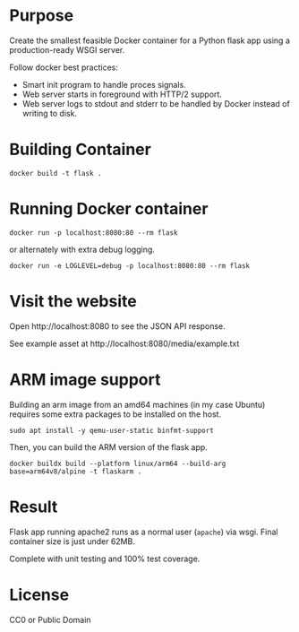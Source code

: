 # Purpose

Create the smallest feasible Docker container for a Python flask app using a
production-ready WSGI server.

Follow docker best practices:

- Smart init program to handle proces signals.
- Web server starts in foreground with HTTP/2 support.
- Web server logs to stdout and stderr to be handled by Docker instead of
  writing to disk.

# Building Container

    docker build -t flask .

# Running Docker container

    docker run -p localhost:8080:80 --rm flask

or alternately with extra debug logging.

    docker run -e LOGLEVEL=debug -p localhost:8080:80 --rm flask

# Visit the website

Open http://localhost:8080 to see the JSON API response.

See example asset at http://localhost:8080/media/example.txt

# ARM image support

Building an arm image from an amd64 machines (in my case Ubuntu) requires some
extra packages to be installed on the host.

    sudo apt install -y qemu-user-static binfmt-support

Then, you can build the ARM version of the flask app.

    docker buildx build --platform linux/arm64 --build-arg base=arm64v8/alpine -t flaskarm .

# Result

Flask app running apache2 runs as a normal user (`apache`) via wsgi.  Final
container size is just under 62MB.

Complete with unit testing and 100% test coverage.

# License

CC0 or Public Domain
